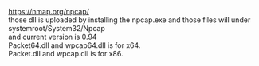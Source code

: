 https://nmap.org/npcap/<br>
those dll is uploaded by installing the npcap.exe and those files will under systemroot/System32/Npcap<br>
and current version is 0.94<br>
Packet64.dll and wpcap64.dll is for x64.<br>
Packet.dll and wpcap.dll is for x86.<br>

